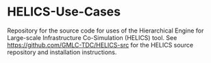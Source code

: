 # HELICS-Use-Cases

Repository for the source code for uses of the Hierarchical Engine for Large-scale Infrastructure Co-Simulation (HELICS) tool.  See https://github.com/GMLC-TDC/HELICS-src for the HELICS source repository and installation instructions.
